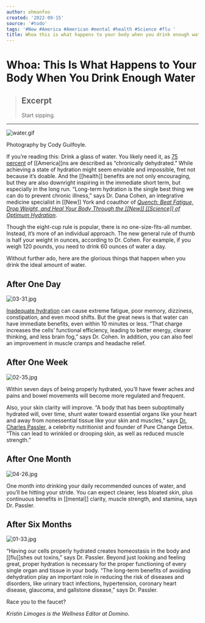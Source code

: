 ```yaml
---
author: ohmanfoo
created: '2022-09-15'
source: '#todo'
tags: '#New #America #American #mental #health #Science #flu '
title: Whoa this is what happens to your body when you drink enough water
---
```


# Whoa: This Is What Happens to Your Body When You Drink Enough Water

> ## Excerpt
> Start sipping.

---
![water.gif](https://pocket-syndicated-images.s3.amazonaws.com/5eb03237556f2.gif)

Photography by Cody Guilfoyle.

If you’re reading this: Drink a glass of water. You likely need it, as [75 percent](https://www.ncbi.nlm.nih.gov/pmc/articles/PMC2908954/) of [[America]]ns are described as “chronically dehydrated.” While achieving a state of hydration might seem enviable and impossible, fret not because it’s doable. And the [[health]] benefits are not only encouraging, but they are also downright inspiring in the immediate short term, but especially in the long run. “Long-term hydration is the single best thing we can do to prevent chronic illness,” says Dr. Dana Cohen, an integrative medicine specialist in [[New]] York and coauthor of _[Quench: Beat Fatigue, Drop Weight, and Heal Your Body Through the [[New]] [[Science]] of Optimum Hydration](https://www.amazon.com/gp/product/B0763KGMXW?tag=hacboogrosit-20)_.

Though the eight-cup rule is popular, there is no one-size-fits-all number. Instead, it’s more of an individual approach. The new general rule of thumb is half your weight in ounces, according to Dr. Cohen. For example, if you weigh 120 pounds, you need to drink 60 ounces of water a day.

Without further ado, here are the glorious things that happen when you drink the ideal amount of water.

## After One Day  

![03-31.jpg](https://pocket-syndicated-images.s3.amazonaws.com/5eb032ae84575.jpg)

[Inadequate hydration](https://www.ncbi.nlm.nih.gov/pmc/articles/PMC4207053/) can cause extreme fatigue, poor memory, dizziness, constipation, and even mood shifts. But the great news is that water can have immediate benefits, even within 10 minutes or less. “That charge increases the cells’ functional efficiency, leading to better energy, clearer thinking, and less brain fog,” says Dr. Cohen. In addition, you can also feel an improvement in muscle cramps and headache relief.

## After One Week  

![02-35.jpg](https://pocket-syndicated-images.s3.amazonaws.com/5eb032bc2301b.jpg)

Within seven days of being properly hydrated, you’ll have fewer aches and pains and bowel movements will become more regulated and frequent.

Also, your skin clarity will improve. “A body that has been suboptimally hydrated will, over time, shunt water toward essential organs like your heart and away from nonessential tissue like your skin and muscles,” says [Dr. Charles Passler](https://www.purechange.co/pages/drpassler), a celebrity nutritionist and founder of Pure Change Detox. “This can lead to wrinkled or drooping skin, as well as reduced muscle strength.”

## After One Month  

![04-26.jpg](https://pocket-syndicated-images.s3.amazonaws.com/5eb032c851e33.jpg)

One month into drinking your daily recommended ounces of water, and you’ll be hitting your stride. You can expect clearer, less bloated skin, plus continuous benefits in [[mental]] clarity, muscle strength, and stamina, says Dr. Passler.

## After Six Months  

![01-33.jpg](https://pocket-syndicated-images.s3.amazonaws.com/5eb032d8743f2.jpg)

“Having our cells properly hydrated creates homeostasis in the body and [[flu]]shes out toxins,” says Dr. Passler. Beyond just looking and feeling great, proper hydration is necessary for the proper functioning of every single organ and tissue in your body. “The long-term benefits of avoiding dehydration play an important role in reducing the risk of diseases and disorders, like urinary tract infections, hypertension, coronary heart disease, glaucoma, and gallstone disease,” says Dr. Passler.

Race you to the faucet?

_Kristin Limoges is the Wellness Editor at Domino._